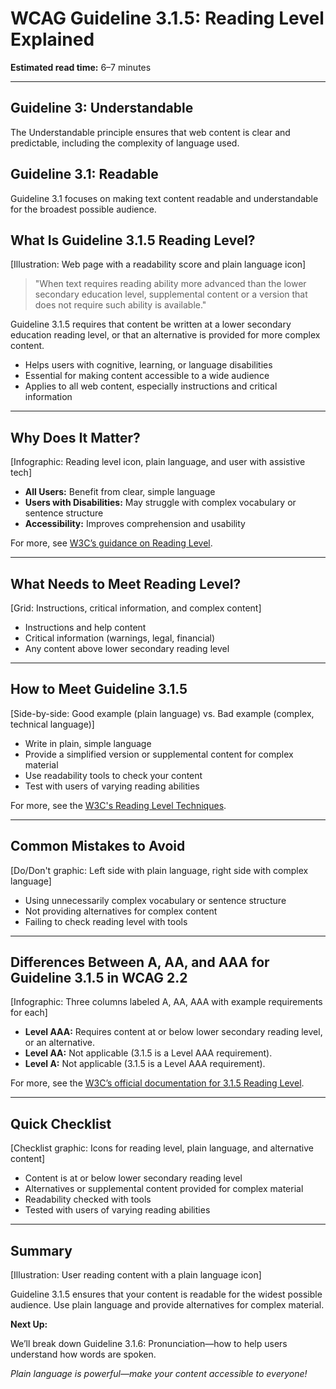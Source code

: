 <!--
title: WCAG Guideline 3.1.5: Reading Level Explained
series: Making the Web Accessible for All
description: A practical guide to WCAG Guideline 3.1.5 (Reading Level)—what it means, why it matters, and how to make your content readable for a wide audience.
keywords: wcag 3.1.5, reading level, accessibility, web standards, plain language, user experience
image: wcag-3-1-5-reading-level.png
imageAlt: Illustration of a web page with a readability score and plain language icon
status: draft
-->

# **WCAG Guideline 3.1.5: Reading Level Explained**

**Estimated read time:** 6–7 minutes

---

## **Guideline 3: Understandable**

The Understandable principle ensures that web content is clear and predictable, including the complexity of language used.

## **Guideline 3.1: Readable**

Guideline 3.1 focuses on making text content readable and understandable for the broadest possible audience.

## **What Is Guideline 3.1.5 Reading Level?**

[Illustration: Web page with a readability score and plain language icon]

> "When text requires reading ability more advanced than the lower secondary education level, supplemental content or a version that does not require such ability is available."

Guideline 3.1.5 requires that content be written at a lower secondary education reading level, or that an alternative is provided for more complex content.

- Helps users with cognitive, learning, or language disabilities
- Essential for making content accessible to a wide audience
- Applies to all web content, especially instructions and critical information

---

## **Why Does It Matter?**

[Infographic: Reading level icon, plain language, and user with assistive tech]

- **All Users:** Benefit from clear, simple language
- **Users with Disabilities:** May struggle with complex vocabulary or sentence structure
- **Accessibility:** Improves comprehension and usability

For more, see [W3C’s guidance on Reading Level](https://www.w3.org/WAI/WCAG22/Understanding/reading-level.html).

---

## **What Needs to Meet Reading Level?**

[Grid: Instructions, critical information, and complex content]

- Instructions and help content
- Critical information (warnings, legal, financial)
- Any content above lower secondary reading level

---

## **How to Meet Guideline 3.1.5**

[Side-by-side: Good example (plain language) vs. Bad example (complex, technical language)]

- Write in plain, simple language
- Provide a simplified version or supplemental content for complex material
- Use readability tools to check your content
- Test with users of varying reading abilities

For more, see the [W3C's Reading Level Techniques](https://www.w3.org/WAI/WCAG22/Techniques/general/G153).

---

## **Common Mistakes to Avoid**

[Do/Don't graphic: Left side with plain language, right side with complex language]

- Using unnecessarily complex vocabulary or sentence structure
- Not providing alternatives for complex content
- Failing to check reading level with tools

---

## **Differences Between A, AA, and AAA for Guideline 3.1.5 in WCAG 2.2**

[Infographic: Three columns labeled A, AA, AAA with example requirements for each]

- **Level AAA:** Requires content at or below lower secondary reading level, or an alternative.
- **Level AA:** Not applicable (3.1.5 is a Level AAA requirement).
- **Level A:** Not applicable (3.1.5 is a Level AAA requirement).

For more, see the [W3C’s official documentation for 3.1.5 Reading Level](https://www.w3.org/WAI/WCAG22/Understanding/reading-level.html).

---

## **Quick Checklist**

[Checklist graphic: Icons for reading level, plain language, and alternative content]

- Content is at or below lower secondary reading level
- Alternatives or supplemental content provided for complex material
- Readability checked with tools
- Tested with users of varying reading abilities

---

## **Summary**

[Illustration: User reading content with a plain language icon]

Guideline 3.1.5 ensures that your content is readable for the widest possible audience. Use plain language and provide alternatives for complex material.

**Next Up:**

We’ll break down Guideline 3.1.6: Pronunciation—how to help users understand how words are spoken.

*Plain language is powerful—make your content accessible to everyone!*

